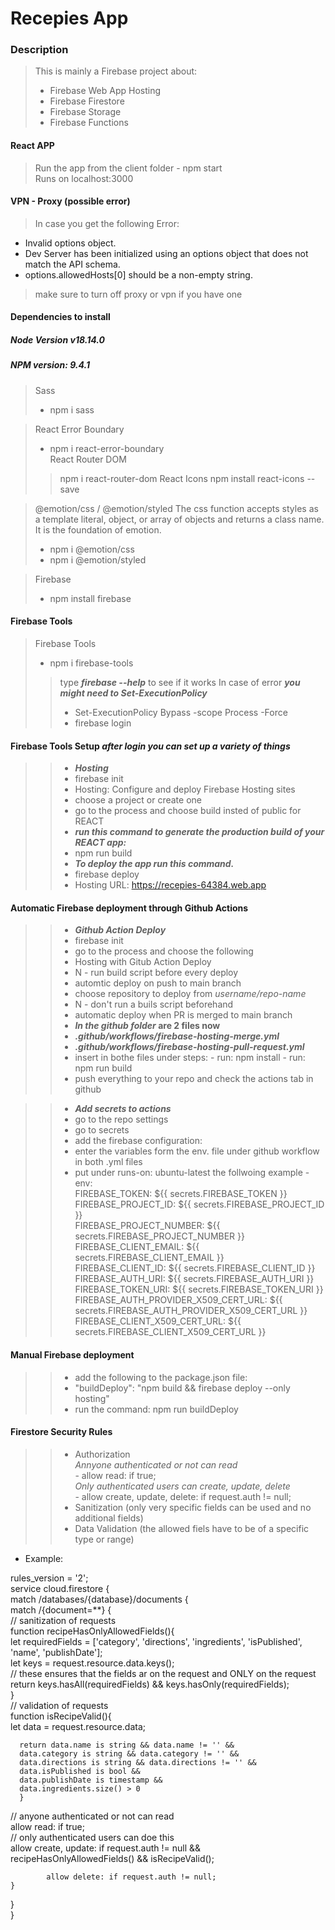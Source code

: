 # Recepies App

### Description
> This is mainly a Firebase project about:  
> - Firebase Web App Hosting  
> - Firebase Firestore  
> - Firebase Storage  
> - Firebase Functions  

#### React APP
> Run the app from the client folder - npm start  
> Runs on localhost:3000  

#### VPN - Proxy (possible error)
> In case you get the following Error:  
 - Invalid options object. 
 - Dev Server has been initialized using an options object that does not match the API schema.    
 - options.allowedHosts[0] should be a non-empty string.  
> make sure to turn off proxy or vpn if you have one


#### Dependencies to install
##### Node Version v18.14.0
##### NPM version: 9.4.1

> Sass  
> - npm i sass  

> React Error Boundary    
> - npm i react-error-boundary  
> React Router DOM 
>> npm i react-router-dom 
> React Icons
>> npm install react-icons --save

> @emotion/css / @emotion/styled
> The css function accepts styles as a template literal, object, or array of objects and returns a class name. It is the foundation of emotion.  
> - npm i @emotion/css  
> - npm i @emotion/styled  

> Firebase
> - npm install firebase  

#### Firebase Tools  
> Firebase Tools  
> - npm i firebase-tools 
>> type ***firebase --help*** to see if it works 
>> In case of error ***you might need to Set-ExecutionPolicy***  
>> - Set-ExecutionPolicy Bypass -scope Process -Force  
>> - firebase login  
#### Firebase Tools Setup ***after login you can set up a variety of things***     
>> - ***Hosting***     
>> - firebase init  
>> - Hosting: Configure and deploy Firebase Hosting sites 
>> - choose a project or create one 
>> - go to the process and choose build insted of public for REACT  
>> - ***run this command to generate the production build of your REACT app:***  
>> - npm run build  
>> - ***To deploy the app run this command.***  
>> - firebase deploy  
>> - Hosting URL: https://recepies-64384.web.app  
  
#### Automatic Firebase deployment through Github Actions   
>> - ***Github Action Deploy***     
>> - firebase init  
>> - go to the process and choose the following  
>> - Hosting with Gitub Action Deploy  
>> - N - run build script before every deploy
>> - automtic deploy on push to main branch  
>> - choose repository to deploy from *username/repo-name*  
>> - N - don't run a buils script beforehand  
>> - automatic deploy when PR is merged to main branch
>> - ***In the github folder* are 2 files now**  
>> - ***.github/workflows/firebase-hosting-merge.yml***
>> - ***.github/workflows/firebase-hosting-pull-request.yml***
>> - insert in bothe files under steps:
      - run: npm install
      - run: npm run build
>> - push everything to your repo and check the actions tab in github  
  
>> - ***Add secrets to actions***  
>> - go to the repo settings  
>> - go to secrets  
>> - add the firebase configuration:  
>> - enter the variables form the env. file under github workflow in both .yml files  
>> - put under runs-on: ubuntu-latest the follwoing example
      - env:  
            FIREBASE_TOKEN: ${{ secrets.FIREBASE_TOKEN }}  
            FIREBASE_PROJECT_ID: ${{ secrets.FIREBASE_PROJECT_ID }}  
            FIREBASE_PROJECT_NUMBER: ${{ secrets.FIREBASE_PROJECT_NUMBER }}  
            FIREBASE_CLIENT_EMAIL: ${{ secrets.FIREBASE_CLIENT_EMAIL }}  
            FIREBASE_CLIENT_ID: ${{ secrets.FIREBASE_CLIENT_ID }}  
            FIREBASE_AUTH_URI: ${{ secrets.FIREBASE_AUTH_URI }}  
            FIREBASE_TOKEN_URI: ${{ secrets.FIREBASE_TOKEN_URI }}  
            FIREBASE_AUTH_PROVIDER_X509_CERT_URL: ${{ secrets.FIREBASE_AUTH_PROVIDER_X509_CERT_URL }}  
            FIREBASE_CLIENT_X509_CERT_URL: ${{ secrets.FIREBASE_CLIENT_X509_CERT_URL }}  
  
#### Manual Firebase deployment  
>> - add the following to the package.json file:  
>> - "buildDeploy": "npm build && firebase deploy --only hosting"  
>> - run the command: npm run buildDeploy  


#### Firestore Security Rules  
>> - Authorization  
      *Annyone authenticated or not can read*     
      - allow read: if true;  
      *Only authenticated users can create, update, delete*    
      - allow create, update, delete: if request.auth != null;  
>> -  Sanitization  (only very specific fields can be used and no additional fields)
>> -  Data Validation (the allowed fiels have to be of a specific type or range)  
-  Example:  
  
rules_version = '2';  
service cloud.firestore {  
  match /databases/{database}/documents {  
    match /{document=**} {  
// sanitization of requests  
     function recipeHasOnlyAllowedFields(){  
      let requiredFields = ['category', 'directions', 'ingredients', 'isPublished', 'name', 'publishDate'];  
      let keys = request.resource.data.keys();  
// these ensures that the fields ar on the request and ONLY on the request   
      return keys.hasAll(requiredFields) && keys.hasOnly(requiredFields);  
			}  
// validation of requests  
      function isRecipeValid(){  
      let data = request.resource.data;  
      
      return data.name is string && data.name != '' &&  
      data.category is string && data.category != '' &&  
      data.directions is string && data.directions != '' &&  
      data.isPublished is bool &&  
      data.publishDate is timestamp &&  
      data.ingredients.size() > 0                    
      }
// anyone authenticated or not can read  
      allow read: if true;  
// only authenticated users can doe this     
       allow create, update: if request.auth != null && recipeHasOnlyAllowedFields() && isRecipeValid();  
       
			allow delete: if request.auth != null;  
    }  
  }  
}  

